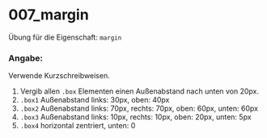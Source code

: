007_margin
========
Übung für die Eigenschaft: `margin`

### Angabe:

Verwende Kurzschreibweisen.

1. Vergib allen `.box` Elementen einen Außenabstand nach unten von 20px.
2. `.box1` Außenabstand links: 30px, oben: 40px
3. `.box2` Außenabstand links: 70px, rechts: 70px, oben: 60px, unten: 60px
4. `.box3` Außenabstand links: 10px, rechts: 10px, oben: 20px, unten: 5px
5. `.box4` horizontal zentriert, unten: 0
